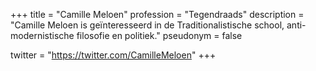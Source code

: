+++
title       = "Camille Meloen"
profession  = "Tegendraads"
description = "Camille Meloen is geïnteresseerd in de Traditionalistische school, anti-modernistische filosofie en politiek."
pseudonym   = false

twitter = "https://twitter.com/CamilleMeloen"
+++
